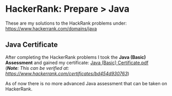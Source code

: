 # HackerRank: Prepare > Java
These are my solutions to the HackRank problems under:
https://www.hackerrank.com/domains/java

## Java Certificate
After completing the HackerRank problems I took the __Java (Basic) Assessment__ and gained my certificate:
[Java (Basic) Certificate.pdf](./Java%20(Basic)%20Certificate.pdf)<br />
(___Note__: This can be verified at: https://www.hackerrank.com/certificates/bd454d930763_)

As of now there is no more advanced Java assessment that can be taken on HackerRank.